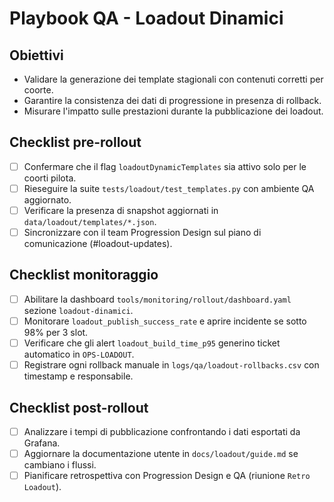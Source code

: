 # Playbook QA - Loadout Dinamici

## Obiettivi
- Validare la generazione dei template stagionali con contenuti corretti per coorte.
- Garantire la consistenza dei dati di progressione in presenza di rollback.
- Misurare l'impatto sulle prestazioni durante la pubblicazione dei loadout.

## Checklist pre-rollout
- [ ] Confermare che il flag `loadoutDynamicTemplates` sia attivo solo per le coorti pilota.
- [ ] Rieseguire la suite `tests/loadout/test_templates.py` con ambiente QA aggiornato.
- [ ] Verificare la presenza di snapshot aggiornati in `data/loadout/templates/*.json`.
- [ ] Sincronizzare con il team Progression Design sul piano di comunicazione (#loadout-updates).

## Checklist monitoraggio
- [ ] Abilitare la dashboard `tools/monitoring/rollout/dashboard.yaml` sezione `loadout-dinamici`.
- [ ] Monitorare `loadout_publish_success_rate` e aprire incidente se sotto 98% per 3 slot.
- [ ] Verificare che gli alert `loadout_build_time_p95` generino ticket automatico in `OPS-LOADOUT`.
- [ ] Registrare ogni rollback manuale in `logs/qa/loadout-rollbacks.csv` con timestamp e responsabile.

## Checklist post-rollout
- [ ] Analizzare i tempi di pubblicazione confrontando i dati esportati da Grafana.
- [ ] Aggiornare la documentazione utente in `docs/loadout/guide.md` se cambiano i flussi.
- [ ] Pianificare retrospettiva con Progression Design e QA (riunione `Retro Loadout`).
